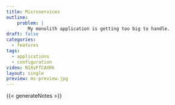 ```yaml
---
title: Microservices
outline:
    problem: |
        My monolith application is getting too big to handle.
draft: false
categories:
  - features
tags:
  - applications
  - configuration
video: N1XvFfCAXRk
layout: single
preview: ms-preview.jpg
---
```


{{< generateNotes >}}
